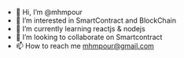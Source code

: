 - 👋 Hi, I’m @mhmpour
- 👀 I’m interested in SmartContract and BlockChain
- 🌱 I’m currently learning reactjs & nodejs
- 💞️ I’m looking to collaborate on Smartcontract
- 📫 How to reach me  mhmpour@gmail.com

<!---
mhmpour/mhmpour is a ✨ special ✨ repository because its `README.md` (this file) appears on your GitHub profile.
You can click the Preview link to take a look at your changes.
--->
